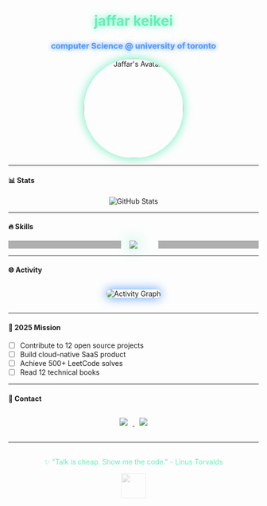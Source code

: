 <div align="center">
  <h1 style="color: #62EFB9; text-shadow: 0 0 15px #62EFB9;">jaffar keikei</h1>
  <h3 style="color: #4D96FF; text-shadow: 0 0 10px #4D96FF;">computer Science @ university of toronto</h3>
  <img src="https://avatars.githubusercontent.com/u/61355293?v=4" alt="Jaffar's Avatar" width="200" style="border-radius:50%; box-shadow: 0 0 20px #62EFB9; transition: transform 0.3s ease-in-out;" onmouseover="this.style.transform='rotate(360deg)'" onmouseout="this.style.transform='rotate(0deg)'"/>
</div>

---
#### 📊 Stats
<div align="center">
  <img src="https://github-readme-stats.vercel.app/api?username=jaffarkeikei&show_icons=true&theme=github&card_width=600" alt="GitHub Stats"/>
</div>

---
#### 🔥 Skills
<div align="center" style="position: relative;">
  <img src="https://skillicons.dev/icons?i=python,c,cpp,go,java,js,linux,docker,git" style="filter: drop-shadow(0 0 15px #62EFB9);"/>
  <div style="position: absolute; top: 0; left: 0; width: 100%; height: 100%; background: radial-gradient(circle, transparent 20%, #000000 20%), radial-gradient(circle, transparent 20%, #000000 20%) 25px 25px; opacity: 0.3;"></div>
</div>

---

#### 🌐 Activity
<div align="center" style="margin: 30px 0; position: relative;">
  <img src="https://github-readme-streak-stats.herokuapp.com/?user=jaffarkeikei&theme=github" alt="Activity Graph" style="border-radius: 10px; box-shadow: 0 0 20px #4D96FF;"/>
</div>

---

#### 🎯 2025 Mission
- [ ] Contribute to 12 open source projects
- [ ] Build cloud-native SaaS product
- [ ] Achieve 500+ LeetCode solves
- [ ] Read 12 technical books

---

#### 📡 Contact
<div align="center" style="margin: 30px 0;">
  <a href="https://linkedin.com/in/jaffarkeikei">
    <img src="https://img.shields.io/badge/LinkedIn-0077B5?style=for-the-badge&logo=linkedin&logoColor=white" style="margin: 0 10px; transform: scale(1); transition: 0.3s;" onmouseover="this.style.transform='scale(1.1)'" onmouseout="this.style.transform='scale(1)'"/>
  </a>
  <a href="https://jaffar.super.site/">
    <img src="https://img.shields.io/badge/Portfolio-000000?style=for-the-badge&logo=about.me&logoColor=white" style="margin: 0 10px; transform: scale(1); transition: 0.3s;" onmouseover="this.style.transform='scale(1.1)'" onmouseout="this.style.transform='scale(1)'"/>
  </a>
</div>

---
<div align="center">
  <p style="color: #62EFB9; margin-top: 30px;">✨ "Talk is cheap. Show me the code." - Linus Torvalds</p>
  <img src="https://cdn.jsdelivr.net/gh/devicons/devicon@latest/icons/linux/linux-original.svg" width="50" style="opacity: 0.3; filter: grayscale(100%);"/>
</div>
